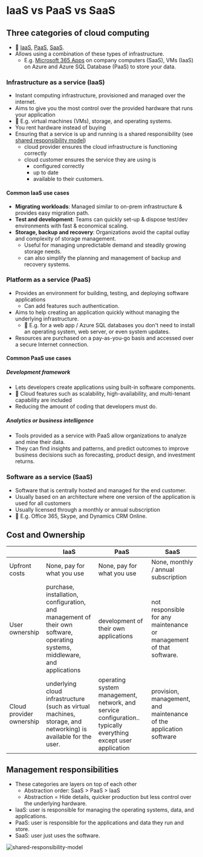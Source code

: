 # IaaS vs PaaS vs SaaS

## Three categories of cloud computing

- 📝 [IaaS](#infrastructure-as-a-service-iaas), [PaaS](#platform-as-a-service-paas), [SaaS](#software-as-a-service-saas).
- Allows using a combination of these types of infrastructure.
  - E.g. [Microsoft 365 Apps](https://www.microsoft.com/en-ww/microsoft-365/business/microsoft-365-apps-for-business?market=af) on company computers (SaaS), VMs (IaaS) on Azure and Azure SQL Database (PaaS) to store your data.

### Infrastructure as a service (IaaS)

- Instant computing infrastructure, provisioned and managed over the internet.
- Aims to give you the most control over the provided hardware that runs your application
- 📝 E.g. virtual machines (VMs), storage, and operating systems.
- You rent hardware instead of buying
- Ensuring that a service is up and running is a shared responsibility (see [shared responsibility model](./4.1.%20Shared%20Responsibility%20Model.md))
  - cloud provider ensures the cloud infrastructure is functioning correctly
  - cloud customer ensures the service they are using is
    - configured correctly
    - up to date
    - available to their customers.

#### Common IaaS use cases

- **Migrating workloads**: Managed similar to on-prem infrastructure & provides easy migration path.
- **Test and development**: Teams can quickly set-up & dispose test/dev environments with fast & economical scaling.
- **Storage, backup and recovery**: Organizations avoid the capital outlay and complexity of storage management.
  - Useful for managing unpredictable demand and steadily growing storage needs.
  - can also simplify the planning and management of backup and recovery systems.

### Platform as a service (PaaS)

- Provides an environment for building, testing, and deploying software applications
  - Can add features such authentication.
- Aims to help creating an application quickly without managing the underlying infrastructure.
  - 📝 E.g. for a web app / Azure SQL databases you don't need to install an operating system, web server, or even system updates.
- Resources are purchased on a pay-as-you-go basis and accessed over a secure Internet connection.

#### Common PaaS use cases

##### Development framework

- Lets developers create applications using built-in software components.
- 📝 Cloud features such as scalability, high-availability, and multi-tenant capability are included
- Reducing the amount of coding that developers must do.

##### Analytics or business intelligence

- Tools provided as a service with PaaS allow organizations to analyze and mine their data.
- They can find insights and patterns, and predict outcomes to improve business decisions such as forecasting, product design, and investment returns.

### Software as a service (SaaS)

- Software that is centrally hosted and managed for the end customer.
- Usually based on an architecture where one version of the application is used for all customers
- Usually licensed through a monthly or annual subscription
- 📝 E.g. Office 365, Skype, and Dynamics CRM Online.

## Cost and Ownership

| | IaaS | PaaS | SaaS |
| -- | --- | --- | --- |
| Upfront costs | None, pay for what you use | None, pay for what you use | None, monthly / annual subscription |
| User ownership | purchase, installation, configuration, and management of their own software, operating systems, middleware, and applications | development of their own applications | not responsible for any maintenance or management of that software. |
| Cloud provider ownership | underlying cloud infrastructure (such as virtual machines, storage, and networking) is available for the user. | operating system management, network, and service configuration.. typically everything except user application | provision, management, and maintenance of the application software |

## Management responsibilities

- These categories are layers on top of each other
  - Abstraction order: SaaS > PaaS > IaaS
  - Abstraction = Hide details, quicker production but less control over the underlying hardware.
- IaaS: user is responsible for managing the operating systems, data, and applications.
- PaaS: user is responsible for the applications and data they run and store.
- SaaS: user just uses the software.

![shared-responsibility-model](https://github.com/prakash-p-a/Azure_Certifications/assets/82727250/95a232bb-2bd1-4035-b9a6-bdfb5893d83f)

